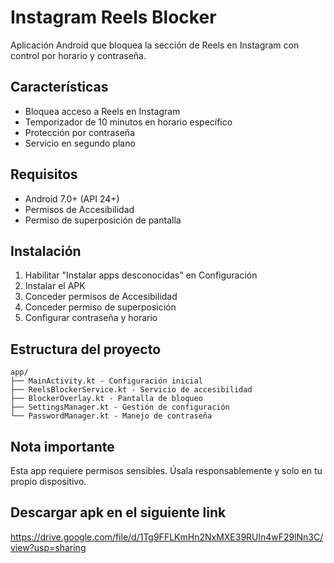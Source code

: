 # Instagram Reels Blocker

Aplicación Android que bloquea la sección de Reels en Instagram con control por horario y contraseña.

## Características
- Bloquea acceso a Reels en Instagram
- Temporizador de 10 minutos en horario específico
- Protección por contraseña
- Servicio en segundo plano

## Requisitos
- Android 7.0+ (API 24+)
- Permisos de Accesibilidad
- Permiso de superposición de pantalla

## Instalación
1. Habilitar "Instalar apps desconocidas" en Configuración
2. Instalar el APK
3. Conceder permisos de Accesibilidad
4. Conceder permiso de superposición
5. Configurar contraseña y horario

## Estructura del proyecto
```
app/
├── MainActivity.kt - Configuración inicial
├── ReelsBlockerService.kt - Servicio de accesibilidad
├── BlockerOverlay.kt - Pantalla de bloqueo
├── SettingsManager.kt - Gestión de configuración
└── PasswordManager.kt - Manejo de contraseña
```

## Nota importante
Esta app requiere permisos sensibles. Úsala responsablemente y solo en tu propio dispositivo.

## Descargar apk en el siguiente link
https://drive.google.com/file/d/1Tg9FFLKmHn2NxMXE39RUln4wF29lNn3C/view?usp=sharing 
